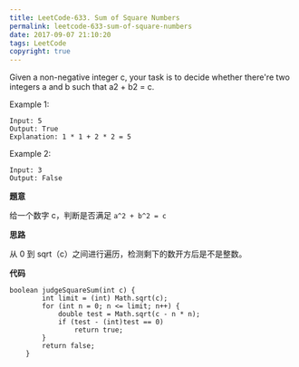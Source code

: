 ```yaml
---
title: LeetCode-633. Sum of Square Numbers
permalink: leetcode-633-sum-of-square-numbers
date: 2017-09-07 21:10:20
tags: LeetCode
copyright: true
---
```


Given a non-negative integer c, your task is to decide whether there're two integers a and b such that a2 + b2 = c. 
<!-- more -->

Example 1:
```
Input: 5
Output: True
Explanation: 1 * 1 + 2 * 2 = 5
```

Example 2:
```
Input: 3
Output: False
```

__題意__

给一个数字 c，判断是否满足 `a^2 + b^2 = c`

__思路__

从 0 到 sqrt（c）之间进行遍历，检测剩下的数开方后是不是整数。

__代码__
```
boolean judgeSquareSum(int c) {
        int limit = (int) Math.sqrt(c);
        for (int n = 0; n <= limit; n++) {
            double test = Math.sqrt(c - n * n);
            if (test - (int)test == 0)
                return true;
        }
        return false;
    }
```

